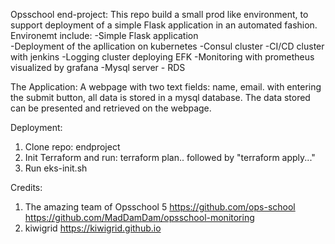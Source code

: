 Opsschool end-project: 
This repo build a small prod like environment, to support deployment of a simple Flask application in an automated fashion.
Environemt include: 
-Simple Flask application  
-Deployment of the apllication on kubernetes
-Consul cluster
-CI/CD cluster with jenkins
-Logging cluster deploying EFK
-Monitoring with prometheus visualized by grafana
-Mysql server - RDS

The Application:
A webpage with two text fields: name, email. with entering the submit button, all data is stored in a mysql database. The data stored can be presented and retrieved on the webpage. 

Deployment:
1. Clone repo: endproject
2. Init Terraform and run: terraform plan.. followed by "terraform apply..."
3. Run eks-init.sh

Credits:
1. The amazing team of Opsschool 5
https://github.com/ops-school
https://github.com/MadDamDam/opsschool-monitoring
2. kiwigrid https://kiwigrid.github.io



